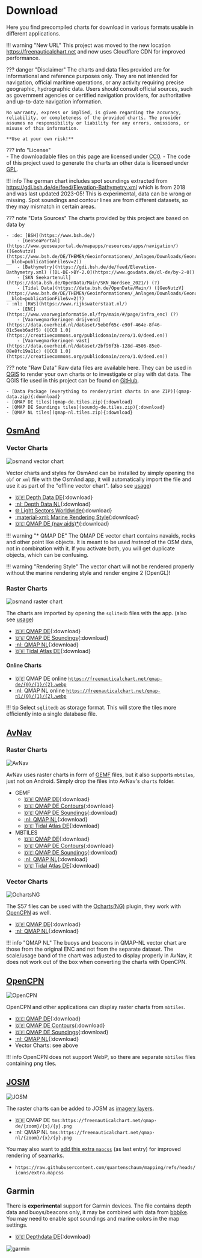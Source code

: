 # Download

Here you find precompiled charts for download in various formats usable in different applications.

!!! warning "New URL"
    This project was moved to the new location <https://freenauticalchart.net> and now uses Cloudflare CDN for improved performance.

??? danger "Disclaimer"
    The charts and data files provided are for informational and reference purposes only. They are not intended for navigation, official maritime operations, or any activity requiring precise geographic, hydrographic data. Users should consult official sources, such as government agencies or certified navigation providers, for authoritative and up-to-date navigation information.
    
    No warranty, express or implied, is given regarding the accuracy, reliability, or completeness of the provided charts. The provider assumes no responsibility or liability for any errors, omissions, or misuse of this information. 
    
    **Use at your own risk!**

??? info "License"    
    - The downloadable files on this page are licensed under [CC0](https://creativecommons.org/publicdomain/zero/1.0/).
    - The code of this project used to generate the charts an other data is licensed under [GPL](https://www.gnu.org/licenses/gpl-3.0.de.html).

!!! info
    The german chart includes spot soundings extracted from <https://gdi.bsh.de/de/feed/Elevation-Bathymetry.xml> which is from 2018 and was last updated 2023-05! This is experimental, data can be wrong or missing. Spot soundings and contour lines are from different datasets, so they may mismatch in certain areas.  

??? note "Data Sources"
    The charts provided by this project are based on data by
    
    - :de: [BSH](https://www.bsh.de/)
        - [GeoSeaPortal](https://www.geoseaportal.de/mapapps/resources/apps/navigation/) ([GeoNutzV](https://www.bsh.de/DE/THEMEN/Geoinformationen/_Anlagen/Downloads/Geonutzv.pdf?__blob=publicationFile&v=2))
        - [Bathymetry](https://gdi.bsh.de/de/feed/Elevation-Bathymetry.xml) ([DL-DE->BY-2.0](https://www.govdata.de/dl-de/by-2-0))
        - [SKN Seekartenull](https://data.bsh.de/OpenData/Main/SKN_Nordsee_2021/) (?)
        - [Tidal Data](https://data.bsh.de/OpenData/Main/) ([GeoNutzV](https://www.bsh.de/DE/THEMEN/Geoinformationen/_Anlagen/Downloads/Geonutzv.pdf?__blob=publicationFile&v=2)?)
    - :nl: [RWS](https://www.rijkswaterstaat.nl/)
        - [ENC](https://www.vaarweginformatie.nl/frp/main/#/page/infra_enc) (?)
        - [Vaarwegmarkeringen drijvend](https://data.overheid.nl/dataset/5eb0f65c-e90f-464e-8f46-01c5eeb6adf5) ([CC0 1.0](https://creativecommons.org/publicdomain/zero/1.0/deed.en))
        - [Vaarwegmarkeringen vast](https://data.overheid.nl/dataset/2bf96f3b-128d-4506-85e0-08e8fc19a11c) ([CC0 1.0](https://creativecommons.org/publicdomain/zero/1.0/deed.en))

??? note "Raw Data"
    Raw data files are available here. They can be used in [QGIS](https://qgis.org/) to render your own charts or to investigate or play with dat data. The QGIS file used in this project can be found on [GitHub](https://github.com/quantenschaum/mapping/tree/master/qgis).
    
    - [Data Package (everything to render/print charts in one ZIP)](qmap-data.zip){:download}
    - [QMAP DE tiles](qmap-de.tiles.zip){:download}
    - [QMAP DE Soundings tiles](soundg-de.tiles.zip){:download}
    - [QMAP NL tiles](qmap-nl.tiles.zip){:download}
    
    
## [OsmAnd](https://osmand.net/)

### Vector Charts

![osmand vector chart](img/vector.webp)

Vector charts and styles for OsmAnd can be installed by simply opening the `obf` or `xml` file with the OsmAnd app, it will automatically import the file and use it as part of the "offline vector chart". (also see [usage](usage.md#vector-charts))

- [:de: Depth Data DE](depth-de.obf){:download}
- [:nl: Depth Data NL](depth-nl.obf){:download}
- [:globe_with_meridians: Light Sectors Worldwide](lightsectors.obf){:download}
- [:material-xml: Marine Rendering Style](marine.render.xml){:download}
- [:de: QMAP DE (nav aids)*](qmap-de.obf){:download}

!!! warning "* QMAP DE"
    The QMAP DE vector chart contains navaids, rocks and other point like objects. It is meant to be used *instead* of the OSM data, not in combination with it. If you activate both, you will get duplicate objects, which can be confusing.

!!! warning "Rendering Style"
    The vector chart will not be rendered properly without the marine rendering style and render engine 2 (OpenGL)!

### Raster Charts

![osmand raster chart](img/raster.webp)

The charts are imported by opening the `sqlitedb` files with the app. (also see [usage](usage.md#raster-charts))

- [:de: QMAP DE](qmap-de.sqlitedb){:download}
- [:de: QMAP DE Soundings](soundg-de.sqlitedb){:download}
- [:nl: QMAP NL](qmap-nl.sqlitedb){:download}
- [:de: Tidal Atlas DE](tides.sqlitedb.zip){:download}

#### Online Charts

- :de: QMAP DE online [`https://freenauticalchart.net/qmap-de/{0}/{1}/{2}.webp`](http://osmand.net/add-tile-source?name=QMAP-DE&min_zoom=8&max_zoom=16&url_template=https://freenauticalchart.net/qmap-de/%7B0%7D/%7B1%7D/%7B2%7D.webp)
- :nl: QMAP NL online [`https://freenauticalchart.net/qmap-nl/{0}/{1}/{2}.webp`](http://osmand.net/add-tile-source?name=QMAP-NL&min_zoom=8&max_zoom=16&url_template=https://freenauticalchart.net/qmap-nl/%7B0%7D/%7B1%7D/%7B2%7D.webp)

!!! tip
    Select `sqlitedb` as storage format. This will store the tiles more efficiently into a single database file.

## [AvNav](https://www.wellenvogel.net/software/avnav/docs/beschreibung.html?lang=en)

### Raster Charts

![AvNav](img/avnav.webp)

AvNav uses raster charts in form of [GEMF](https://www.wellenvogel.net/software/avnav/docs/charts.html#chartformats) files, but it also supports `mbtiles`, just not on Android. Simply drop the files into AvNav's `charts` folder.

- GEMF
    - [:de: QMAP DE](qmap-de.gemf){:download}
    - [:de: QMAP DE Contours](contours-de.gemf){:download}
    - [:de: QMAP DE Soundings](soundg-de.gemf){:download}
    - [:nl: QMAP NL](qmap-nl.gemf){:download}
    - [:de: Tidal Atlas DE](tides.gemf.zip){:download}
- MBTILES
    - [:de: QMAP DE](qmap-de.mbtiles){:download}
    - [:de: QMAP DE Contours](contours-de.mbtiles){:download}
    - [:de: QMAP DE Soundings](soundg-de.mbtiles){:download}
    - [:nl: QMAP NL](qmap-nl.mbtiles){:download}
    - [:de: Tidal Atlas DE](tides.mbtiles.zip){:download}

### Vector Charts

![OchartsNG](img/ochartsng.webp)

The S57 files can be used with the [Ocharts(NG)](https://www.wellenvogel.net/software/avnav/docs/hints/ochartsng.html) plugin, they work with [OpenCPN](https://opencpn.org/) as well.
    
- [:de: QMAP DE](qmap-de.zip){:download}
- [:nl: QMAP NL](qmap-nl.zip){:download}

!!! info "QMAP NL"
    The buoys and beacons in QMAP-NL vector chart are those from the original ENC and not from the separate dataset. The scale/usage band of the chart was adjusted to display properly in AvNav, it does not work out of the box when converting the charts with OpenCPN.

## [OpenCPN](https://opencpn.org/)

![OpenCPN](img/opencpn.webp)

OpenCPN and other applications can display raster charts from `mbtiles`.

- [:de: QMAP DE](qmap-de.png.mbtiles){:download}
- [:de: QMAP DE Contours](contours-de.png.mbtiles){:download}
- [:de: QMAP DE Soundings](soundg-de.png.mbtiles){:download}
- [:nl: QMAP NL](qmap-nl.png.mbtiles){:download}
- Vector Charts: see above

!!! info
    OpenCPN does not support WebP, so there are separate `mbtiles` files containing png tiles.

## [JOSM](https://josm.openstreetmap.de/)

![JOSM](img/josm.webp)

The raster charts can be added to JOSM as [imagery layers](https://josm.openstreetmap.de/wiki/Help/Preferences/Imagery).

- :de: QMAP DE `tms:https://freenauticalchart.net/qmap-de/{zoom}/{x}/{y}.png`
- :nl: QMAP NL `tms:https://freenauticalchart.net/qmap-nl/{zoom}/{x}/{y}.png`

You may also want to [add this extra `mapcss`](https://josm.openstreetmap.de/wiki/Help/Preferences/MapPaintPreference) (as last entry) for improved rendering of seamarks.

- `https://raw.githubusercontent.com/quantenschaum/mapping/refs/heads/icons/extra.mapcss`

## Garmin

There is **experimental** support for Garmin devices. The file contains depth data and buoys/beacons only, it may be combined with data from [bbbike](https://extract.bbbike.org/?format=garmin-oseam.zip). You may need to enable spot soundings and marine colors in the map settings.

- [:de: Depthdata DE](gmapsupp.img){:download}

![garmin](img/garmin.webp)
